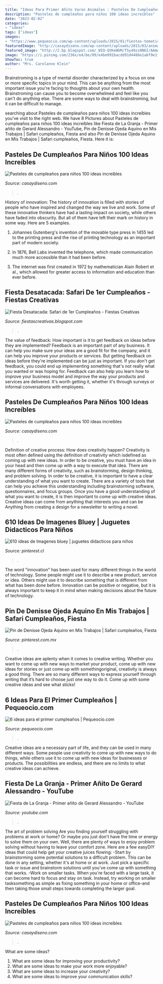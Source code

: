 ```yaml
---
title: "Ideas Para Primer Añito Varon Animales : Pasteles De Cumpleaños Para Niños 100 Ideas Increíbles"
description: "Pasteles de cumpleaños para niños 100 ideas increíbles"
date: "2023-02-02"
categories:
- "ideas"
tags: ["ideas"]
images:
- "https://www.pequeocio.com/wp-content/uploads/2015/01/fiestas-tematicas-animales.jpg"
featuredImage: "http://casaydiseno.com/wp-content/uploads/2015/03/animales-selva-flores-recetas.jpg"
featured_image: "http://2.bp.blogspot.com/_WIQ-QVKeWUM/TSy49zz0N6I/AAAAAAAAAec/TZ19S5QpEak/s1600/safari+blog+%252818%2529%255B1%255D.jpg"
image: "https://i.pinimg.com/236x/e4/be/09/e4be091bacdd91d4486e1a6f9e1f5cd3.jpg"
ShowToc: true
author: "Mrs. Carolanne Klein"
---
```



Brainstroming is a type of mental disorder characterized by a focus on one or more specific topics in your mind. This can be anything from the most important issue you're facing to thoughts about your own health. Brainstroming can cause you to become overwhelmed and feel like you can't do anything else. There are some ways to deal with brainstroming, but it can be difficult to manage.

	

		
searching about Pasteles de cumpleaños para niños 100 ideas increíbles you've visit to the right web. We have 8 Pictures about Pasteles de cumpleaños para niños 100 ideas increíbles like Fiesta de La Granja - Primer añito de Gerard Alessandro - YouTube, Pin de Denisse Ojeda Aquino en Mis Trabajos | Safari cumpleaños, Fiesta and also Pin de Denisse Ojeda Aquino en Mis Trabajos | Safari cumpleaños, Fiesta. Here it is:
		
    
## Pasteles De Cumpleaños Para Niños 100 Ideas Increíbles

<img loading=lazy src="http://casaydiseno.com/wp-content/uploads/2015/03/animales-selva-flores-recetas.jpg" onerror="this.onerror=null;this.src='https://tse1.mm.bing.net/th?id=OIP.AOmK8vxgWyQlVZ47bVGlDAHaHc&amp;pid=15.1';" alt="Pasteles de cumpleaños para niños 100 ideas increíbles">

_Source: casaydiseno.com_

>. 

	

History of innovation:
The history of innovation is filled with stories of people who have inspired and changed the way we live and work. Some of these innovative thinkers have had a lasting impact on society, while others have faded into obscurity. But all of them have left their mark on history in some way. Here are 5 examples.
1) Johannes Gutenberg's invention of the movable type press in 1455 led to the printing press and the rise of printing technology as an important part of modern society.

2) In 1876, Bell Labs invented the telephone, which made communication much more accessible than it had been before.

3) The internet was first created in 1972 by mathematician Alain Robert et al., which allowed for greater access to information and education than ever before.

    
## Fiesta Desatacada: Safari De 1er Cumpleaños - Fiestas Creativas

<img loading=lazy src="http://2.bp.blogspot.com/_WIQ-QVKeWUM/TSy49zz0N6I/AAAAAAAAAec/TZ19S5QpEak/s1600/safari+blog+%252818%2529%255B1%255D.jpg" onerror="this.onerror=null;this.src='https://tse2.mm.bing.net/th?id=OIP.6sEwbUNeoj1FACjUURJ9zQHaFf&amp;pid=15.1';" alt="Fiesta Desatacada: Safari de 1er Cumpleaños - Fiestas Creativas">

_Source: fiestascreativas.blogspot.com_

>. 

	

The value of feedback: How important is it to get feedback on ideas before they are implemented?
Feedback is an important part of any business. It can help you make sure your ideas are a good fit for the company, and it can help you improve your products or services. But getting feedback on ideas before they're implemented can be just as important. If you don't get feedback, you could end up implementing something that's not really what you wanted or was hoping for. Feedback can also help you learn how to improve your business model and improve the way your products and services are delivered. It's worth getting it, whether it's through surveys or informal conversations with employees.

    
## Pasteles De Cumpleaños Para Niños 100 Ideas Increíbles

<img loading=lazy src="http://casaydiseno.com/wp-content/uploads/2015/03/burro-pastel-niño-fiesta-cumpleaños.jpg" onerror="this.onerror=null;this.src='https://tse2.mm.bing.net/th?id=OIP.MjU99w8vO65V2b4M9eU4rAHaIV&amp;pid=15.1';" alt="Pasteles de cumpleaños para niños 100 ideas increíbles">

_Source: casaydiseno.com_

>. 

	

Definition of creative process: How does creativity happen?
Creativity is most often defined using the definition of creativity which isdefined as coming up with new ideas. In order to be creative, you must have an idea in your head and then come up with a way to execute that idea. There are many different forms of creativity, such as brainstorming, design thinking, and problem solving.
In order to be creative, it is important to have a clear understanding of what you want to create. There are a variety of tools that can help you achieve this understanding including brainstorming software, questionnaires, and focus groups. Once you have a good understanding of what you want to create, it is then important to come up with creative ideas. Creative ideas can come from anything that interests you and can be Anything from creating a design for a newsletter to writing a novel.

    
## 610 Ideas De Imagenes Bluey | Juguetes Didacticos Para Niños

<img loading=lazy src="https://i.pinimg.com/236x/e4/be/09/e4be091bacdd91d4486e1a6f9e1f5cd3.jpg" onerror="this.onerror=null;this.src='https://tse3.mm.bing.net/th?id=OIP.vJ0B_vbVJvhqmtSBPpedvAAAAA&amp;pid=15.1';" alt="610 ideas de Imagenes bluey | juguetes didacticos para niños">

_Source: pinterest.cl_

>. 

	

The word "innovation" has been used for many different things in the world of technology. Some people might use it to describe a new product, service or idea. Others might use it to describe something that is different from what has been done before. Innovation can be positive or negative, but it is always important to keep it in mind when making decisions about the future of technology.

    
## Pin De Denisse Ojeda Aquino En Mis Trabajos | Safari Cumpleaños, Fiesta

<img loading=lazy src="https://i.pinimg.com/736x/e3/2c/37/e32c374dbbf282b4e09852bb300575da.jpg?b=t" onerror="this.onerror=null;this.src='https://tse1.mm.bing.net/th?id=OIP.9jnso-Q2UjVZT_xEKEZCOgHaLM&amp;pid=15.1';" alt="Pin de Denisse Ojeda Aquino en Mis Trabajos | Safari cumpleaños, Fiesta">

_Source: pinterest.com.mx_

>. 

	

Creative ideas are aplenty when it comes to creative writing. Whether you want to come up with new ways to market your product, come up with new ideas for stories or just come up with somethingoriginal, creativity is always a good thing. There are so many different ways to express yourself through writing that it’s hard to choose just one way to do it. Come up with some creative ideas and see what sticks!

    
## 6 Ideas Para El Primer Cumpleaños | Pequeocio.com

<img loading=lazy src="https://www.pequeocio.com/wp-content/uploads/2015/01/fiestas-tematicas-animales.jpg" onerror="this.onerror=null;this.src='https://tse3.mm.bing.net/th?id=OIP.qU_PjgYXxmE5QgCMGLqtcgHaGh&amp;pid=15.1';" alt="6 ideas para el primer cumpleaños | Pequeocio.com">

_Source: pequeocio.com_

>. 

	

Creative ideas are a necessary part of life, and they can be used in many different ways. Some people use creativity to come up with new ways to do things, while others use it to come up with new ideas for businesses or products. The possibilities are endless, and there are no limits to what creative ideas can achieve.

    
## Fiesta De La Granja - Primer Añito De Gerard Alessandro - YouTube

<img loading=lazy src="https://i.ytimg.com/vi/evHOc674y7s/maxresdefault.jpg" onerror="this.onerror=null;this.src='https://tse2.mm.bing.net/th?id=OIP.YV3jxp6mJVE85LI1OZgVNwHaEK&amp;pid=15.1';" alt="Fiesta de La Granja - Primer añito de Gerard Alessandro - YouTube">

_Source: youtube.com_

>. 

	

The art of problem solving
Are you finding yourself struggling with problems at work or home? Or maybe you just don't have the time or energy to solve them on your own. Well, there are plenty of ways to enjoy problem solving without having to leave your comfort zone. Here are a few easyDIY ideas that could help get your creative juices flowing: 
-Start by brainstorming some potential solutions to a difficult problem. This can be done in any setting, whether it's at home or at work. Just pick a specific task or issue and brainstorm solutions until you've come up with something that works. 
-Work on smaller tasks. When you're faced with a large task, it can become hard to focus and stay on task. Instead, try working on smaller tasksomething as simple as fixing something in your home or office-and then taking those small steps towards completing the larger goal.

    
## Pasteles De Cumpleaños Para Niños 100 Ideas Increíbles

<img loading=lazy src="https://casaydiseno.com/wp-content/uploads/2015/03/colores-torta-numeros-decoracion.jpg" onerror="this.onerror=null;this.src='https://tse2.mm.bing.net/th?id=OIP.Lrz7zLKgG5TzhW-umXq-4wHaJ6&amp;pid=15.1';" alt="Pasteles de cumpleaños para niños 100 ideas increíbles">

_Source: casaydiseno.com_

>. 

	

What are some ideas?
1. What are some ideas for improving your productivity?
2. What are some ideas to make your work more enjoyable?
3. What are some ideas to increase your creativity?
4. What are some ideas to improve your communication skills?


